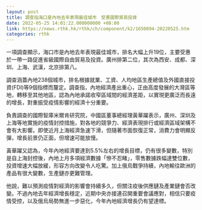 ```yaml
---
layout: post
title: 調查指海口是內地去年表現最佳城市　受惠國際貿易投資
date: 2022-05-25 14:01:22.000000000 +08:00
link: https://news.rthk.hk/rthk/ch/component/k2/1650094-20220525.htm
categories: rthk
---
```


一項調查顯示，海口市是內地去年表現最佳城市，排名大幅上升19位，主要受惠於一帶一路促進省級國際自由貿易及投資。廣州排第二位，其次為西安、成都、深圳、上海、武漢，北京排第八。

調查涵蓋內地238個城市，排名根據就業、工資、人均地區生產總值及外國直接投資(FDI)等9個指標而釐定。調查指，內地經濟產出重心，正由高度發展的大灣區等地，轉移至其他地區，認為內地承諾收窄區域間的經濟差距，以實現更廣泛而長遠的增長，對重振受疫情影響的經濟十分重要。

負責調查的國際智庫米爾肯研究院，中國區董事總經理黃華躍表示，廣州、深圳及上海等地實施的疫情封控措施，對各地的競爭力、經濟表現排行或經濟區域架構不會有大影響。即使近月上海經濟急速下滑，但隨著市面恢復正常，消費力會明顯反彈，增長前景仍正面，但增速可能放慢。

黃華躍又認為，今年內地經濟要達到5.5%左右的增長目標，仍有很多變數，特別是自上海封控後，內地上月多項經濟數據「慘不忍睹」，零售數據跌幅達雙位數，投資增速大幅放緩，形容方向改變令人吃驚。加上俄烏戰爭持續，內地輸往歐洲的產品有很大變數，生產鏈亦更難管理。

他說，難以預測疫情對經濟的影響會持續多久，但關注疫後供應鏈及產業鏈會否改變。不過內地去年經濟增長穩定，近期中央亦接連召開重要會議應對，相信只要疫情受控，以及俄烏局勢無進一步惡化，今年內地經濟增長仍有望達標。
